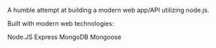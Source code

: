 A humble attempt at building a modern web app/API utilizing node.js.

Built with modern web technologies:

Node.JS
Express
MongoDB
Mongoose
